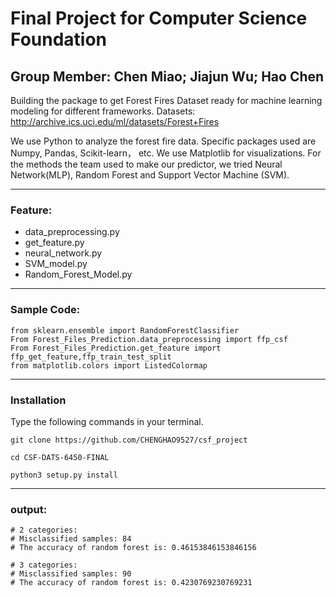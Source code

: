 # Final Project for Computer Science Foundation 

## Group Member: Chen Miao; Jiajun Wu; Hao Chen

Building the  package to get Forest Fires Dataset ready for machine learning modeling for different frameworks.
Datasets: http://archive.ics.uci.edu/ml/datasets/Forest+Fires

We use Python to analyze the forest fire data. Specific packages used are Numpy, Pandas, Scikit-learn， etc. We use Matplotlib for visualizations. For the methods the team used to make our predictor, we tried Neural Network(MLP), Random Forest and Support Vector Machine (SVM).

---
### Feature:

* data_preprocessing.py
* get_feature.py
* neural_network.py
* SVM_model.py
* Random_Forest_Model.py

---
### Sample Code:

    from sklearn.ensemble import RandomForestClassifier
    From Forest_Files_Prediction.data_preprocessing import ffp_csf
    From Forest_Files_Prediction.get_feature import ffp_get_feature,ffp_train_test_split
    from matplotlib.colors import ListedColormap

---
### Installation
Type the following commands in your terminal.
```
git clone https://github.com/CHENGHAO9527/csf_project

cd CSF-DATS-6450-FINAL

python3 setup.py install 
```

---
### output:

    # 2 categories:
    # Misclassified samples: 84
    # The accuracy of random forest is: 0.46153846153846156

    # 3 categories:
    # Misclassified samples: 90
    # The accuracy of random forest is: 0.4230769230769231
